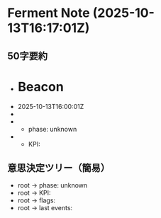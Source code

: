 # Ferment Note (2025-10-13T16:17:01Z)

## 50字要約
- # Beacon
- 2025-10-13T16:00:01Z
- 
- - phase: unknown
- - KPI:

## 意思決定ツリー（簡易）
- root -> phase: unknown
- root -> KPI:
- root -> flags:
- root -> last events:

